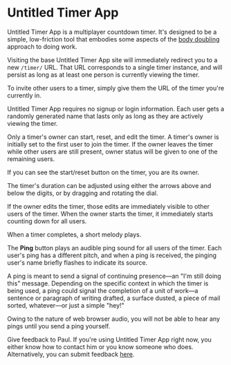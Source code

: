 # Untitled Timer App

Untitled Timer App is a multiplayer countdown timer. It's designed to be a simple, low-friction tool that embodies some aspects of the [body doubling](https://en.wikipedia.org/wiki/Body_doubling) approach to doing work.

Visiting the base Untitled Timer App site will immediately redirect you to a new `/timer/` URL. That URL corresponds to a single timer instance, and will persist as long as at least one person is currently viewing the timer.

To invite other users to a timer, simply give them the URL of the timer you're currently in.

Untitled Timer App requires no signup or login information. Each user gets a randomly generated name that lasts only as long as they are actively viewing the timer.

Only a timer's owner can start, reset, and edit the timer. A timer's owner is initially set to the first user to join the timer. If the owner leaves the timer while other users are still present, owner status will be given to one of the remaining users.

If you can see the start/reset button on the timer, you are its owner.

The timer's duration can be adjusted using either the arrows above and below the digits, or by dragging and rotating the dial.

If the owner edits the timer, those edits are immediately visible to other users of the timer. When the owner starts the timer, it immediately starts counting down for all users.

When a timer completes, a short melody plays.

The **Ping** button plays an audible ping sound for all users of the timer. Each user's ping has a different pitch, and when a ping is received, the pinging user's name briefly flashes to indicate its source.

A ping is meant to send a signal of continuing presence—an "I'm still doing this" message. Depending on the specific context in which the timer is being used, a ping could signal the completion of a unit of work—a sentence or paragraph of writing drafted, a surface dusted, a piece of mail sorted, whatever—or just a simple "hey!"

Owing to the nature of web browser audio, you will not be able to hear any pings until you send a ping yourself. 

Give feedback to Paul. If you're using Untitled Timer App right now, you either know how to contact him or you know someone who does. Alternatively, you can submit feedback [here](https://airtable.com/app3oY6TYzHGhFoBj/shrtV749UvfGqgdim).